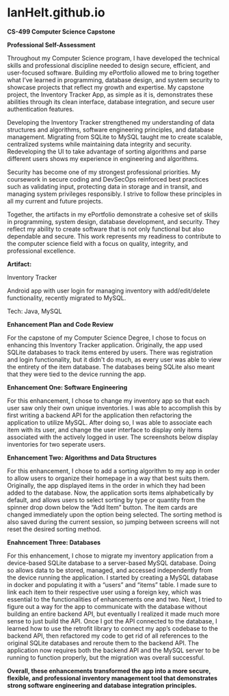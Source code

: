 # IanHelt.github.io

**CS-499 Computer Science Capstone**

**Professional Self-Assessment**

Throughout my Computer Science program, I have developed the technical skills and professional discipline needed to design secure, efficient, and user-focused software. Building my ePortfolio allowed me to bring together what I’ve learned in programming, database design, and system security to showcase projects that reflect my growth and expertise. My capstone project, the Inventory Tracker App, as simple as it is, demonstrates these abilities through its clean interface, database integration, and secure user authentication features.

Developing the Inventory Tracker strengthened my understanding of data structures and algorithms, software engineering principles, and database management. Migrating from SQLite to MySQL taught me to create scalable, centralized systems while maintaining data integrity and security. Redeveloping the UI to take advantage of sorting algorithms and parse different users shows my experience in engineering and algorithms.

Security has become one of my strongest professional priorities. My coursework in secure coding and DevSecOps reinforced best practices such as validating input, protecting data in storage and in transit, and managing system privileges responsibly. I strive to follow these principles in all my current and future projects.

Together, the artifacts in my ePortfolio demonstrate a cohesive set of skills in programming, system design, database development, and security. They reflect my ability to create software that is not only functional but also dependable and secure. This work represents my readiness to contribute to the computer science field with a focus on quality, integrity, and professional excellence.

**Artifact:**

Inventory Tracker

Android app with user login for managing inventory with add/edit/delete functionality, recently migrated to MySQL.

Tech: Java, MySQL

**Enhancement Plan and Code Review**

For the capstone of my Computer Science Degree, I chose to focus on enhancing this Inventory Tracker application. Originally, the app used SQLite databases to track items entered by users. There was registration and login functionality, but it didn't do much, as every user was able to view the entirety of the item database. The databases being SQLite also meant that they were tied to the device running the app.

**Enhancement One: Software Engineering**

For this enhancement, I chose to change my inventory app so that each user saw only their own unique inventories. I was able to accomplish this by first writing a backend API for the application then refactoring the application to utilize MySQL. After doing so, I was able to associate each item with its user, and change the user interface to display only items associated with the actively logged in user. The screenshots below display inventories for two seperate users.

**Enhancement Two: Algorithms and Data Structures**

For this enhancement, I chose to add a sorting algorithm to my app in order to allow users to organize their homepage in a way that best suits them. Originally, the app displayed items in the order in which they had been added to the database. Now, the application sorts items alphabetically by default, and allows users to select sorting by type or quantity from the spinner drop down below the “Add Item” button. The item cards are changed immediately upon the option being selected. The sorting method is also saved during the current session, so jumping between screens will not reset the desired sorting method.

**Enahncement Three: Databases**

For this enhancement, I chose to migrate my inventory application from a device-based SQLite database to a server-based MySQL database. Doing so allows data to be stored, managed, and accessed independently from the device running the application. I started by creating a MySQL database in docker and populating it with a “users” and “items” table. I made sure to link each item to their respective user using a foreign key, which was essential to the functionalities of enhancements one and two. Next, I tried to figure out a way for the app to communicate with the database without building an entire backend API, but eventually I realized it made much more sense to just build the API. Once I got the API connected to the database, I learned how to use the retrofit library to connect my app’s codebase to the backend API, then refactored my code to get rid of all references to the original SQLite databases and reroute them to the backend API. The application now requires both the backend API and the MySQL server to be running to function properly, but the migration was overall successful.

**Overall, these enhancements transformed the app into a more secure, flexible, and professional inventory management tool that demonstrates strong software engineering and database integration principles.**
